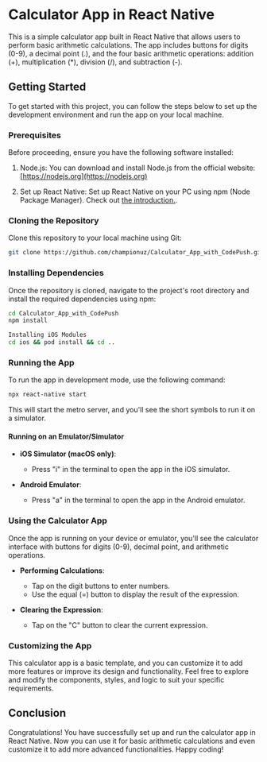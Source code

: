 # Calculator App in React Native

This is a simple calculator app built in React Native that allows users to perform basic arithmetic calculations. The app includes buttons for digits (0-9), a decimal point (.), and the four basic arithmetic operations: addition (+), multiplication (*), division (/), and subtraction (-).

## Getting Started

To get started with this project, you can follow the steps below to set up the development environment and run the app on your local machine.

### Prerequisites

Before proceeding, ensure you have the following software installed:

1. Node.js: You can download and install Node.js from the official website: [https://nodejs.org](https://nodejs.org)

2. Set up React Native: Set up React Native on your PC using npm (Node Package Manager). Check out [the introduction.](https://reactnative.dev/docs/getting-started).

### Cloning the Repository

Clone this repository to your local machine using Git:

```bash
git clone https://github.com/championuz/Calculator_App_with_CodePush.git
```

### Installing Dependencies

Once the repository is cloned, navigate to the project's root directory and install the required dependencies using npm:

```bash
cd Calculator_App_with_CodePush
npm install

Installing iOS Modules
cd ios && pod install && cd ..
```

### Running the App

To run the app in development mode, use the following command:

```bash
npx react-native start
```

This will start the metro server, and you'll see the short symbols to run it on a simulator.

#### Running on an Emulator/Simulator

- **iOS Simulator (macOS only)**:
  - Press "i" in the terminal to open the app in the iOS simulator.

- **Android Emulator**:
  - Press "a" in the terminal to open the app in the Android emulator.

### Using the Calculator App

Once the app is running on your device or emulator, you'll see the calculator interface with buttons for digits (0-9), decimal point, and arithmetic operations.

- **Performing Calculations**:
  - Tap on the digit buttons to enter numbers.
  - Use the equal (=) button to display the result of the expression.

- **Clearing the Expression**:
  - Tap on the "C" button to clear the current expression.

### Customizing the App

This calculator app is a basic template, and you can customize it to add more features or improve its design and functionality. Feel free to explore and modify the components, styles, and logic to suit your specific requirements.

## Conclusion

Congratulations! You have successfully set up and run the calculator app in React Native. Now you can use it for basic arithmetic calculations and even customize it to add more advanced functionalities. Happy coding!
